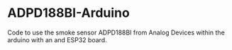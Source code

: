 # ADPD188BI-Arduino
Code to use the smoke sensor ADPD188BI from Analog Devices within the arduino with an and ESP32 board.
